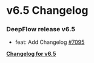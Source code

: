 # v6.5 Changelog

### DeepFlow release v6.5

- feat: Add Changelog [#7095](https://github.com/deepflowio/deepflow/pull/7095)

**[Changelog for v6.5](https://www.deepflow.io/docs/release-notes/release-6.5-ce)**<br/>